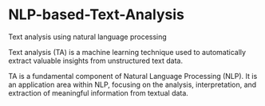 # NLP-based-Text-Analysis
Text analysis using natural language processing 


Text analysis (TA) is a machine learning technique used to automatically extract valuable insights from unstructured text data.

TA is a fundamental component of Natural Language Processing (NLP). It is an application area within NLP, focusing on the analysis, interpretation, and extraction of meaningful information from textual data.
